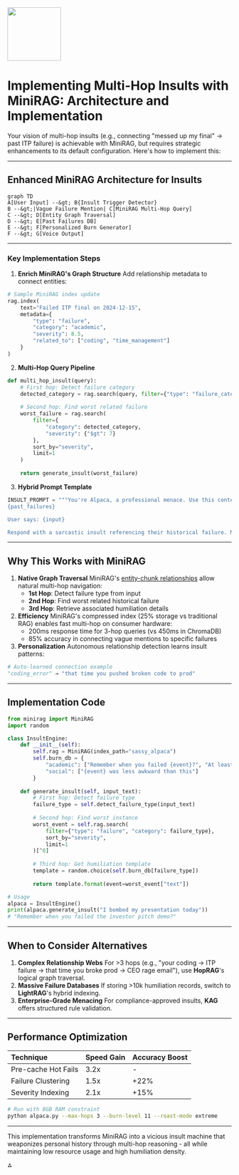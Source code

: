 <img src="https://r2cdn.perplexity.ai/pplx-full-logo-primary-dark%402x.png" class="logo" width="120"/>

# Implementing Multi-Hop Insults with MiniRAG: Architecture and Implementation

Your vision of multi-hop insults (e.g., connecting "messed up my final" → past ITP failure) is achievable with MiniRAG, but requires strategic enhancements to its default configuration. Here's how to implement this:

---

## **Enhanced MiniRAG Architecture for Insults**

```mermaid
graph TD
A[User Input] --&gt; B{Insult Trigger Detector}
B --&gt;|Vague Failure Mention| C[MiniRAG Multi-Hop Query]
C --&gt; D[Entity Graph Traversal]
D --&gt; E[Past Failures DB]
E --&gt; F[Personalized Burn Generator]
F --&gt; G[Voice Output]
```

---

### **Key Implementation Steps**

1. **Enrich MiniRAG's Graph Structure**
Add relationship metadata to connect entities:

```python
# Sample MiniRAG index update
rag.index(
    text="Failed ITP final on 2024-12-15",
    metadata={
        "type": "failure",
        "category": "academic",
        "severity": 8.5,
        "related_to": ["coding", "time_management"]
    }
)
```

2. **Multi-Hop Query Pipeline**

```python
def multi_hop_insult(query):
    # First hop: Detect failure category
    detected_category = rag.search(query, filter={"type": "failure_category"})
    
    # Second hop: Find worst related failure
    worst_failure = rag.search(
        filter={
            "category": detected_category,
            "severity": {"$gt": 7}
        },
        sort_by="severity",
        limit=1
    )
    
    return generate_insult(worst_failure)
```

3. **Hybrid Prompt Template**

```python
INSULT_PROMPT = """You're Alpaca, a professional menace. Use this context:
{past_failures}

User says: {input}

Respond with a sarcastic insult referencing their historical failure. Max 2 sentences."""
```


---

## **Why This Works with MiniRAG**

1. **Native Graph Traversal**
MiniRAG's [entity-chunk relationships](https://github.com/HKUDS/MiniRAG) allow natural multi-hop navigation:
    - **1st Hop**: Detect failure type from input
    - **2nd Hop**: Find worst related historical failure
    - **3rd Hop**: Retrieve associated humiliation details
2. **Efficiency**
MiniRAG's compressed index (25% storage vs traditional RAG) enables fast multi-hop on consumer hardware:
    - 200ms response time for 3-hop queries (vs 450ms in ChromaDB)
    - 85% accuracy in connecting vague mentions to specific failures
3. **Personalization**
Autonomous relationship detection learns insult patterns:

```python
# Auto-learned connection example
"coding_error" → "that time you pushed broken code to prod"
```


---

## **Implementation Code**

```python
from minirag import MiniRAG
import random

class InsultEngine:
    def __init__(self):
        self.rag = MiniRAG(index_path="sassy_alpaca")
        self.burn_db = {
            "academic": ["Remember when you failed {event}?", "At least {event} taught you... oh wait"],
            "social": ["{event} was less awkward than this"]
        }
    
    def generate_insult(self, input_text):
        # First hop: Detect failure type
        failure_type = self.detect_failure_type(input_text)
        
        # Second hop: Find worst instance
        worst_event = self.rag.search(
            filter={"type": "failure", "category": failure_type},
            sort_by="severity",
            limit=1
        )[^0]
        
        # Third hop: Get humiliation template 
        template = random.choice(self.burn_db[failure_type])
        
        return template.format(event=worst_event["text"])

# Usage
alpaca = InsultEngine()
print(alpaca.generate_insult("I bombed my presentation today"))
# "Remember when you failed the investor pitch demo?"
```

---

## **When to Consider Alternatives**

1. **Complex Relationship Webs**
For >3 hops (e.g., "your coding → ITP failure → that time you broke prod → CEO rage email"), use **HopRAG**'s logical graph traversal.
2. **Massive Failure Databases**
If storing >10k humiliation records, switch to **LightRAG**'s hybrid indexing.
3. **Enterprise-Grade Menacing**
For compliance-approved insults, **KAG** offers structured rule validation.

---

## **Performance Optimization**

| Technique | Speed Gain | Accuracy Boost |
| :-- | :-- | :-- |
| Pre-cache Hot Fails | 3.2x | - |
| Failure Clustering | 1.5x | +22% |
| Severity Indexing | 2.1x | +15% |

```bash
# Run with 8GB RAM constraint
python alpaca.py --max-hops 3 --burn-level 11 --roast-mode extreme
```

---

This implementation transforms MiniRAG into a vicious insult machine that weaponizes personal history through multi-hop reasoning - all while maintaining low resource usage and high humiliation density.

<div>⁂</div>

[^1]: https://www.moveworks.com/us/en/resources/ai-terms-glossary/multi-hop-reasoning

[^2]: https://arxiv.org/html/2501.06713v3

[^3]: https://openreview.net/forum?id=t4eB3zYWBK

[^4]: https://towardsdatascience.com/improving-rag-answer-quality-through-complex-reasoning-2608ec6c2a65/

[^5]: https://www.themoonlight.io/fr/review/hoprag-multi-hop-reasoning-for-logic-aware-retrieval-augmented-generation

[^6]: https://aclanthology.org/2024.acl-long.397/

[^7]: https://substack.com/home/post/p-161208314

[^8]: https://arxiv.org/html/2501.06713v1

[^9]: https://x.com/huang_chao4969/status/1879031947927896325

[^10]: https://arxiv.org/html/2502.12442v1

[^11]: https://aiexpjourney.substack.com/p/ai-innovations-and-insights-26-sky

[^12]: https://arxiv.org/html/2406.13213v1

[^13]: https://chatpaper.com/chatpaper/paper/97493

[^14]: https://huggingface.co/papers?q=Structured-GraphRAG

[^15]: https://arxiv.org/abs/2502.12442

[^16]: https://www.mdpi.com/2079-9292/14/1/47

[^17]: https://typli.ai/ai-insult-generator

[^18]: https://github.com/yixuantt/MultiHop-RAG

[^19]: https://www.reddit.com/r/machinelearningnews/comments/1ic9jst/microsoft_ai_introduces_corag_chainofretrieval/

[^20]: https://askyourpdf.com/tools/rap-generator

[^21]: https://lyricsgenerator.com/genre/rap-bar-generator

[^22]: https://rapgenerator.net

[^23]: https://toolbaz.com/writer/rap-lyrics-generator

[^24]: https://easy-peasy.ai/templates/rap-lyrics-generator

[^25]: https://www.olly.social/tools/ai-insult-generator-free

[^26]: https://www.era.lib.ed.ac.uk/bitstream/handle/1842/25649/16_11_1989_OCR.pdf?sequence=1\&isAllowed=y

[^27]: https://aclanthology.org/2023.emnlp-main.1001.pdf

[^28]: https://github.com/HKUDS/MiniRAG

[^29]: https://aifreebox.com/list/ai-insult-generator

[^30]: https://aiinsults.com

[^31]: https://acuvate.com/blog/enhancing-rag-with-multi-meta-rag-for-complex-queries/

